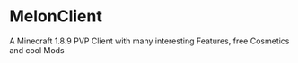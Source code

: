 # MelonClient
A Minecraft 1.8.9 PVP Client with many interesting Features, free Cosmetics and cool Mods
